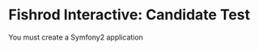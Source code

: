Fishrod Interactive: Candidate Test
===================================

You must create a Symfony2 application 